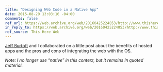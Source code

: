 ```yaml
---
title: "Designing Web Code in a Native App"
date: 2015-08-20 13:03:16 -04:00
comments: false
ref_url: https://web.archive.org/web/20160425224053/http://www.thishereweb.com/designing-web-code-in-a-native-app/
in_reply_to: https://web.archive.org/web/20160425224053/http://www.thishereweb.com/designing-web-code-in-a-native-app/
ref_source: This Here Web
---
```


[Jeff Burtoft](https://medium.com/@boyofgreen) and I collaborated on a little post about the benefits of hosted apps and the pros and cons of integrating the web with the OS.

_Note: I no longer use “native” in this context, but it remains in quoted material._
